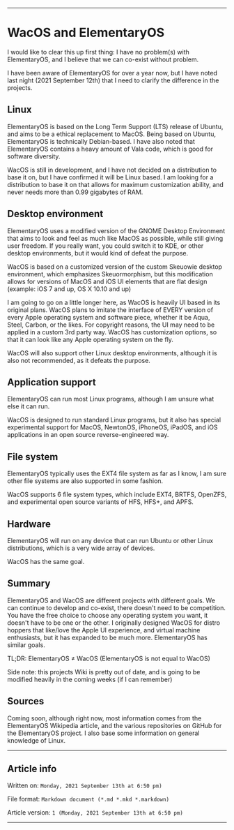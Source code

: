 
***

# WacOS and ElementaryOS

I would like to clear this up first thing: I have no problem(s) with ElementaryOS, and I believe that we can co-exist without problem.

I have been aware of ElementaryOS for over a year now, but I have noted last night (2021 September 12th) that I need to clarify the difference in the projects.

## Linux

ElementaryOS is based on the Long Term Support (LTS) release of Ubuntu, and aims to be a ethical replacement to MacOS. Being based on Ubuntu, ElementaryOS is technically Debian-based. I have also noted that ElementaryOS contains a heavy amount of Vala code, which is good for software diversity.

WacOS is still in development, and I have not decided on a distribution to base it on, but I have confirmed it will be Linux based. I am looking for a distribution to base it on that allows for maximum customization ability, and never needs more than 0.99 gigabytes of RAM.

## Desktop environment

ElementaryOS uses a modified version of the GNOME Desktop Environment that aims to look and feel as much like MacOS as possible, while still giving user freedom. If you really want, you could switch it to KDE, or other desktop environments, but it would kind of defeat the purpose.

WacOS is based on a customized version of the custom Skeuowie desktop environment, which emphasizes Skeuormorphism, but this modification allows for versions of MacOS and iOS UI elements that are flat design (example: iOS 7 and up, OS X 10.10 and up)

I am going to go on a little longer here, as WacOS is heavily UI based in its original plans. WacOS plans to imitate the interface of EVERY version of every Apple operating system and software piece, whether it be Aqua, Steel, Carbon, or the likes. For copyright reasons, the UI may need to be applied in a custom 3rd party way. WacOS has customization options, so that it can look like any Apple operating system on the fly.

WacOS will also support other Linux desktop environments, although it is also not recommended, as it defeats the purpose.

## Application support

ElementaryOS can run most Linux programs, although I am unsure what else it can run.

WacOS is designed to run standard Linux programs, but it also has special experimental support for MacOS, NewtonOS, iPhoneOS, iPadOS, and iOS applications in an open source reverse-engineered way.

## File system

ElementaryOS typically uses the EXT4 file system as far as I know, I am sure other file systems are also supported in some fashion.

WacOS supports 6 file system types, which include EXT4, BRTFS, OpenZFS, and experimental open source variants of HFS, HFS+, and APFS.

## Hardware

ElementaryOS will run on any device that can run Ubuntu or other Linux distributions, which is a very wide array of devices.

WacOS has the same goal.

## Summary

ElementaryOS and WacOS are different projects with different goals. We can continue to develop and co-exist, there doesn't need to be competition. You have the free choice to choose any operating system you want, it doesn't have to be one or the other. I originally designed WacOS for distro hoppers that like/love the Apple UI experience, and virtual machine enthusiasts, but it has expanded to be much more. ElementaryOS has similar goals.

TL;DR: ElementaryOS ≠ WacOS (ElementaryOS is not equal to WacOS)

Side note: this projects Wiki is pretty out of date, and is going to be modified heavily in the coming weeks (if I can remember)

## Sources

Coming soon, although right now, most information comes from the ElementaryOS Wikipedia article, and the various repositories on GitHub for the ElementaryOS project. I also base some information on general knowledge of Linux.

***

## Article info

Written on: `Monday, 2021 September 13th at 6:50 pm)`

File format: `Markdown document (*.md *.mkd *.markdown)`

Article version: `1 (Monday, 2021 September 13th at 6:50 pm)`

***

